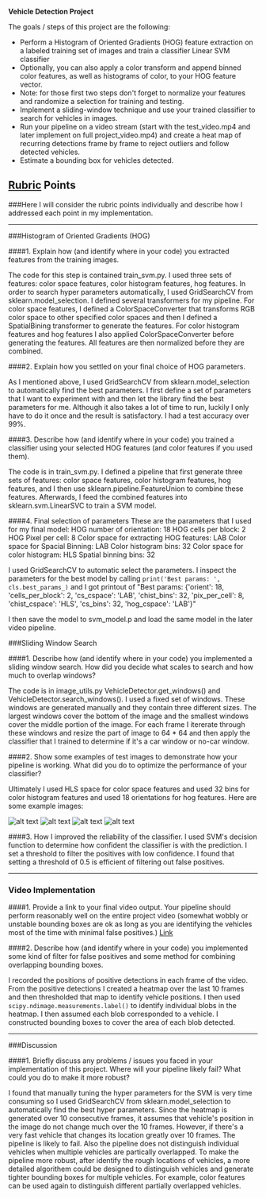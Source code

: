 **Vehicle Detection Project**

The goals / steps of this project are the following:

* Perform a Histogram of Oriented Gradients (HOG) feature extraction on a labeled training set of images and train a classifier Linear SVM classifier
* Optionally, you can also apply a color transform and append binned color features, as well as histograms of color, to your HOG feature vector. 
* Note: for those first two steps don't forget to normalize your features and randomize a selection for training and testing.
* Implement a sliding-window technique and use your trained classifier to search for vehicles in images.
* Run your pipeline on a video stream (start with the test_video.mp4 and later implement on full project_video.mp4) and create a heat map of recurring detections frame by frame to reject outliers and follow detected vehicles.
* Estimate a bounding box for vehicles detected.

[//]: # (Image References)
[image1]: ./for_report/test3_output.jpg "image 1"
[image2]: ./for_report/test3_output1.jpg "image 2"
[image3]: ./for_report/test6_output.jpg "image 3"
[image4]: ./for_report/test6_output1.jpg "image 4"

## [Rubric](https://review.udacity.com/#!/rubrics/513/view) Points
###Here I will consider the rubric points individually and describe how I addressed each point in my implementation.  

---
###Histogram of Oriented Gradients (HOG)

####1. Explain how (and identify where in your code) you extracted features from the training images.

The code for this step is contained train_svm.py. I used three sets of features: color space features, color histogram features, hog features. In order to search hyper parameters automatically, I used GridSearchCV from sklearn.model_selection. I defined several transformers for my pipeline. For color space features, I defined a ColorSpaceConverter that transforms RGB color space to other specified color spaces and then I defined a SpatialBining transformer to generate the features. For color histogram features and hog features I also applied ColorSpaceConverter before generating the features. All features are then normalized before they are combined.

####2. Explain how you settled on your final choice of HOG parameters.

As I mentioned above, I used GridSearchCV from sklearn.model_selection to automatically find the best parameters. I first define a set of parameters that I want to experiment with and then let the library find the best parameters for me. Although it also takes a lot of time to run, luckily I only have to do it once and the result is satisfactory. I had a test accuracy over 99%.

####3. Describe how (and identify where in your code) you trained a classifier using your selected HOG features (and color features if you used them).

The code is in train_svm.py. I defined a pipeline that first generate three sets of features: color space features, color histogram features, hog features, and I then use sklearn.pipeline.FeatureUnion to combine these features. Afterwards, I feed the combined features into sklearn.svm.LinearSVC to train a SVM model.

####4. Final selection of parameters
These are the parameters that I used for my final model:
HOG number of orientation: 18
HOG cells per block: 2
HOG Pixel per cell: 8
Color space for extracting HOG features: LAB
Color space for Spacial Binning: LAB
Color histogram bins: 32
Color space for color histogram: HLS
Spatial binning bins: 32

I used GridSearchCV to automatic select the parameters. I inspect the parameters for the best model by calling
```print('Best params: ', cls.best_params_)```
and I got printout of "Best params:  {'orient': 18, 'cells_per_block': 2, 'cs_cspace': 'LAB', 'chist_bins': 32, 'pix_per_cell': 8, 'chist_cspace': 'HLS', 'cs_bins': 32, 'hog_cspace': 'LAB'}"

I then save the model to svm_model.p and load the same model in the later video pipeline.


###Sliding Window Search

####1. Describe how (and identify where in your code) you implemented a sliding window search.  How did you decide what scales to search and how much to overlap windows?

The code is in image_utils.py VehicleDetector.get_windows() and VehicleDetector.search_windows(). I used a fixed set of windows. These windows are generated manually and they contain three different sizes. The largest windows cover the bottom of the image and the smallest windows cover the middle portion of the image. For each frame I itererate through these windows and resize the part of image to 64 * 64 and then apply the classifier that I trained to determine if it's a car window or no-car window.

####2. Show some examples of test images to demonstrate how your pipeline is working.  What did you do to optimize the performance of your classifier?

Ultimately I used HLS space for color space features and used 32 bins for color histogram features and used 18 orientations for hog features.
Here are some example images:

![alt text][image2]
![alt text][image1]
![alt text][image4]
![alt text][image3]

####3. How I improved the reliability of the classifier.
I used SVM's decision function to determine how confident the classifier is with the prediction. I set a threshold to filter the positives with low confidence. I found that setting a threshold of 0.5 is efficient of filtering out false positives.

---

### Video Implementation

####1. Provide a link to your final video output.  Your pipeline should perform reasonably well on the entire project video (somewhat wobbly or unstable bounding boxes are ok as long as you are identifying the vehicles most of the time with minimal false positives.)
[Link](https://www.youtube.com/watch?v=oVmQzNVMxDc)


####2. Describe how (and identify where in your code) you implemented some kind of filter for false positives and some method for combining overlapping bounding boxes.

I recorded the positions of positive detections in each frame of the video.  From the positive detections I created a heatmap over the last 10 frames and then thresholded that map to identify vehicle positions.  I then used `scipy.ndimage.measurements.label()` to identify individual blobs in the heatmap.  I then assumed each blob corresponded to a vehicle.  I constructed bounding boxes to cover the area of each blob detected.  

---

###Discussion

####1. Briefly discuss any problems / issues you faced in your implementation of this project.  Where will your pipeline likely fail?  What could you do to make it more robust?

I found that manually tuning the hyper parameters for the SVM is very time consuming so I used GridSearchCV from sklearn.model_selection to automatically find the best hyper parameters. Since the heatmap is generated over 10 consecutive frames, it assumes that vehicle's position in the image do not change much over the 10 frames. However, if there's a very fast vehicle that changes its location greatly over 10 frames. The pipeline is likely to fail. Also the pipeline does not distinguish individual vehicles when multiple vehicles are partically overlapped. To make the pipeline more robust, after identify the rough locations of vehicles, a more detailed algorithem could be designed to distinguish vehicles and generate tighter bounding boxes for multiple vehicles. For example, color features can be used again to distinguish different partially overlapped vehicles.
